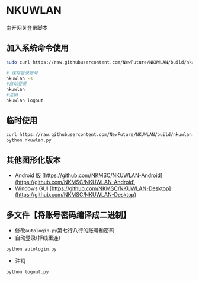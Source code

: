 # NKUWLAN
南开网关登录脚本


## 加入系统命令使用

```bash
sudo curl https://raw.githubusercontent.com/NewFuture/NKUWLAN/build/nkuwlan.py -#Lo /usr/bin/nkuwlan && sudo chmod +x /usr/bin/nkuwlan

# 保存登录账号
nkuwlan -s
#自动登录
nkuwlan
#注销
nkuwlan logout

```
## 临时使用
```bash
curl https://raw.githubusercontent.com/NewFuture/NKUWLAN/build/nkuwlan.py -#Lo nkuwlan.py
python nkuwlan.py
```


## 其他图形化版本
* Android 版 [https://github.com/NKMSC/NKUWLAN-Android](https://github.com/NKMSC/NKUWLAN-Android)
* Windows GUI [https://github.com/NKMSC/NKUWLAN-Desktop](https://github.com/NKMSC/NKUWLAN-Desktop)



## 多文件【将账号密码编译成二进制】

* 修改`autologin.py`第七行八行的账号和密码
* 自动登录(掉线重连)
```
python autologin.py
```
* 注销
```
python logout.py
```
